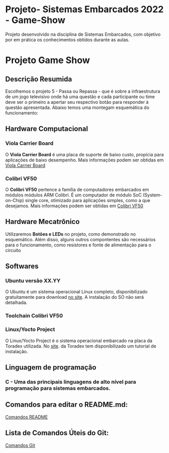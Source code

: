 # Projeto- Sistemas Embarcados 2022 - Game-Show
Projeto desenvolvido na disciplina de Sistemas Embarcados, com objetivo por em prática os conhecimentos obtidos durante as aulas.

# Projeto Game Show

## Descrição Resumida
Escolhemos o projeto 5 - Passa ou Repassa - que é sobre a infraestrutura de um jogo televisivo onde há uma questão e cada participante ou time deve ser o primeiro a apertar seu respectivo botão para responder à questão apresentada. Abaixo temos uma montegam esquemática do funcionamento:

## Hardware Computacional

### Viola Carrier Board
O __Viola Carrier Board__ é uma placa de suporte de baixo custo, propícia para aplicações de baixo desempenho. Mais informações podem ser obtidas em [Viola Carrier Board](https://www.toradex.com/pt-br/products/carrier-board/viola-carrier-board)

### __Colibri VF50__
O __Colibri VF50__ pertence a família de computadores embarcados em módulos módulos ARM Colibri. É um computador de módulo SoC (System-on-Chip) single core, otimizado para aplicações simples, como a que desejamos. Mais informações podem ser obtidas em  [Colibri VF50](https://www.toradex.com/pt-br/computer-on-modules/colibri-arm-family/nxp-freescale-vybrid-vf5xx)
## Hardware Mecatrônico
Utilizaremos **Botões e LEDs** no projeto, como demonstrado no esquemático. Além disso, alguns outros compontentes são necessários para o funcionamento, como resistores e fonte de alimentação para o circuito

## Softwares
### Ubuntu versão XX.YY
O Ubuntu é um sistema operacional Linux completo, disponibilizado gratuitamente para download [no site](https://ubuntu.com/). A instalação do SO não será detalhada.

### Toolchain Colibri VF50

### Linux/Yocto Project
O Linux/Yocto Project é o sistema operacional embarcado na placa da Toradex utilizada. No [site](https://developer-archives.toradex.com/getting-started/module-1-from-the-box-to-the-shell/update-the-linux-image-iris-carrier-board-colibri-vfxx?som=colibri-vf50&board=iris-carrier-board&os=linux&desktop=linux). 
 da Toradex tem disponibilizado um tutorial de instalação.

## Linguagem de programação

### C - Uma das principais linguagens de alto nível para programação para sistemas embarcados.

## Comandos para editar o README.md:
[Comandos README](https://raullesteves.medium.com/github-como-fazer-um-readme-md-bonit%C3%A3o-c85c8f154f8)

## Lista de Comandos Úteis do Git:
[Comandos Git](https://comandosgit.github.io/)
